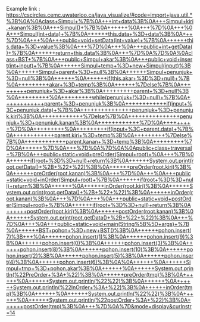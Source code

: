 Example link : https://cscircles.cemc.uwaterloo.ca/java_visualize/#code=import+java.util.*%3B%0A%0Aclass+Simpul+%7B%0A+++int+data%3B%0A+++Simpul+kiri,+kanan%3B%0A+++Simpul()+%7B%0A++++++%0A+++%7D%0A+++%0A+++Simpul(int+data)+%7B%0A++++++this.data+%3D+data%3B%0A+++%7D%0A+++%0A+++public+void+setData(int+value)+%7B%0A++++++this.data+%3D+value%3B%0A+++%7D%0A+++%0A+++public+int+getData()+%7B%0A++++++return+this.data%3B%0A+++%7D%0A%7D%0A%0Aclass+BST+%7B%0A+++public+Simpul+akar%3B%0A+++public+void+insert(int+input)+%7B%0A++++++Simpul+temp+%3D+new+Simpul(input)%3B%0A++++++Simpul+parent+%3D+null%3B%0A++++++Simpul+penunjuk+%3D+null%3B%0A++++++%0A++++++if(this.akar+%3D%3D+null)+%7B%0A+++++++++akar+%3D+temp%3B%0A++++++%7Delse%7B%0A+++++++++penunjuk+%3D+akar%3B%0A+++++++++parent+%3D+null%3B%0A+++++++++%0A+++++++++while(penunjuk+!%3D+null)+%7B%0A++++++++++++parent+%3D+penunjuk%3B%0A++++++++++++if(input+%3C+penunjuk.data)+%7B%0A+++++++++++++++penunjuk+%3D+penunjuk.kiri%3B%0A++++++++++++%7Delse%7B%0A+++++++++++++++penunjuk+%3D+penunjuk.kanan%3B%0A++++++++++++%7D%0A+++++++++%7D%0A+++++++++%0A+++++++++if(input+%3C+parent.data)+%7B%0A++++++++++++parent.kiri+%3D+temp%3B%0A+++++++++%7Delse%7B%0A++++++++++++parent.kanan+%3D+temp%3B%0A+++++++++%7D%0A++++++%7D%0A+++%7D%0A%7D%0A%0Apublic+class+traversal+%7B%0A+++public+static+void+preOrder(Simpul+root)+%0A+++%7B%0A++++++if(root+%3D%3D+null)+return%3B%0A++++++System.out.print(root.getData()+%2B+%22+%22)%3B%0A++++++preOrder(root.kiri)%3B%0A++++++preOrder(root.kanan)%3B%0A+++%7D%0A+++%0A+++public+static+void+inOrder(Simpul+root)+%7B%0A++++++if(root+%3D%3D+null)+return%3B%0A++++++%0A++++++inOrder(root.kiri)%3B%0A++++++System.out.print(root.getData()+%2B+%22+%22)%3B%0A++++++inOrder(root.kanan)%3B%0A+++%7D%0A+++%0A+++public+static+void+postOrder(Simpul+root)+%7B%0A++++++if(root+%3D%3D+null)+return%3B%0A++++++postOrder(root.kiri)%3B%0A++++++postOrder(root.kanan)%3B%0A++++++System.out.print(root.getData()+%2B+%22+%22)%3B%0A+++%7D%0A+++%0A+++public+static+void+main(String%5B%5D+args)+%7B%0A++++++BST+pohon+%3D+new+BST()%3B%0A++++++pohon.insert(7)%3B+++%0A++++++pohon.insert(1)%3B%0A++++++pohon.insert(9)%3B%0A++++++pohon.insert(0)%3B%0A++++++pohon.insert(3)%3B%0A++++++pohon.insert(8)%3B%0A++++++pohon.insert(10)%3B%0A++++++pohon.insert(2)%3B%0A++++++pohon.insert(5)%3B%0A++++++pohon.insert(4)%3B%0A++++++pohon.insert(6)%3B%0A%0A++++++%0A++++++Simpul+tmp+%3D+pohon.akar%3B%0A++++++%0A++++++System.out.println(%22PreOrder+%3A+%22)%3B%0A++++++preOrder(tmp)%3B%0A++++++%0A++++++System.out.println(%22%22)%3B%0A++++++%0A++++++System.out.println(%22InOrder+%3A+%22)%3B%0A++++++inOrder(tmp)%3B%0A++++++%0A++++++System.out.println(%22%22)%3B%0A++++++%0A++++++System.out.println(%22postOrder+%3A+%22)%3B%0A++++++postOrder(tmp)%3B%0A+++%7D%0A%7D&mode=display&curInstr=14
